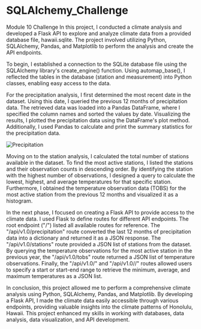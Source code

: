 # SQLAlchemy_Challenge
Module 10 Challenge
In this project, I conducted a climate analysis and developed a Flask API to explore and analyze climate data from a provided database file, hawaii.sqlite. The project involved utilizing Python, SQLAlchemy, Pandas, and Matplotlib to perform the analysis and create the API endpoints.

To begin, I established a connection to the SQLite database file using the SQLAlchemy library's create_engine() function. Using automap_base(), I reflected the tables in the database (station and measurement) into Python classes, enabling easy access to the data.

For the precipitation analysis, I first determined the most recent date in the dataset. Using this date, I queried the previous 12 months of precipitation data. The retrieved data was loaded into a Pandas DataFrame, where I specified the column names and sorted the values by date. Visualizing the results, I plotted the precipitation data using the DataFrame's plot method. Additionally, I used Pandas to calculate and print the summary statistics for the precipitation data.

![Precipitation](https://github.com/aliciahlavac/SQLAlchemy_Challenge/assets/127240852/19015184-5529-4430-824e-34aed36aaa48)

Moving on to the station analysis, I calculated the total number of stations available in the dataset. To find the most active stations, I listed the stations and their observation counts in descending order. By identifying the station with the highest number of observations, I designed a query to calculate the lowest, highest, and average temperatures for that specific station. Furthermore, I obtained the temperature observation data (TOBS) for the most active station from the previous 12 months and visualized it as a histogram.

In the next phase, I focused on creating a Flask API to provide access to the climate data. I used Flask to define routes for different API endpoints. The root endpoint ("/") listed all available routes for reference. The "/api/v1.0/precipitation" route converted the last 12 months of precipitation data into a dictionary and returned it as a JSON response. The "/api/v1.0/stations" route provided a JSON list of stations from the dataset. By querying the temperature observations for the most active station in the previous year, the "/api/v1.0/tobs" route returned a JSON list of temperature observations. Finally, the "/api/v1.0/<start>" and "/api/v1.0/<start>/<end>" routes allowed users to specify a start or start-end range to retrieve the minimum, average, and maximum temperatures as a JSON list.

In conclusion, this project allowed me to perform a comprehensive climate analysis using Python, SQLAlchemy, Pandas, and Matplotlib. By developing a Flask API, I made the climate data easily accessible through various endpoints, providing valuable insights into the climate patterns of Honolulu, Hawaii. This project enhanced my skills in working with databases, data analysis, data visualization, and API development.
